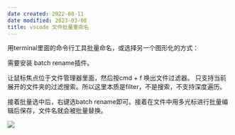 ```yaml
---
date created: 2022-08-11
date modified: 2023-03-08
title: vscode 文件批量重命名
---
```


用terminal里面的命令行工具批量命名，或选择另一个图形化的方式：

需要安装 batch rename插件。

让鼠标焦点位于文件管理器里面，然后按cmd + f 唤出文件过滤器。
	只支持当前展开的文件夹的过滤搜索。所以这里本质是filter，不是搜索，不支持深度遍历。

接着批量选中后，右键选batch rename即可。接着在文件中用多光标进行批量编辑后保存，文件名就会被批量替换。

![](https://img2.oldwinter.top/vscode%20文件批量重命名_image_1.png)
